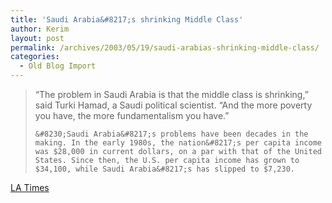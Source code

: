 ```yaml
---
title: 'Saudi Arabia&#8217;s shrinking Middle Class'
author: Kerim
layout: post
permalink: /archives/2003/05/19/saudi-arabias-shrinking-middle-class/
categories:
  - Old Blog Import
---
```


>   &#8220;The problem in Saudi Arabia is that the middle class is shrinking,&#8221; said Turki Hamad, a Saudi political scientist. &#8220;And the more poverty you have, the more fundamentalism you have.&#8221;  
>   
>   
>     &#8230;Saudi Arabia&#8217;s problems have been decades in the making. In the early 1980s, the nation&#8217;s per capita income was $28,000 in current dollars, on a par with that of the United States. Since then, the U.S. per capita income has grown to $34,100, while Saudi Arabia&#8217;s has slipped to $7,230.
>   


<a href="http://www.latimes.com/templates/misc/printstory.jsp?slug=la%2Dwar%2Dpoverty16may16&#38;section=/printstory" onclick="_gaq.push(['_trackEvent', 'outbound-article', 'http://www.latimes.com/templates/misc/printstory.jsp?slug=la%2Dwar%2Dpoverty16may16&section=/printstory', 'LA Times']);" >LA Times</a>

